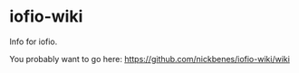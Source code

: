 # iofio-wiki
Info for iofio.

You probably want to go here: https://github.com/nickbenes/iofio-wiki/wiki
